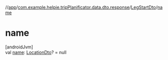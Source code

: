 //[app](../../../index.md)/[com.example.helpie.tripPlanificator.data.dto.response](../index.md)/[LegStartDto](index.md)/[name](name.md)

# name

[androidJvm]\
val [name](name.md): [LocationDto](../-location-dto/index.md)? = null
